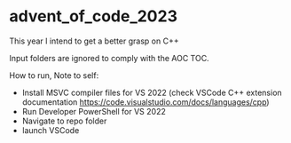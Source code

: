 # advent_of_code_2023
This year I intend to get a better grasp on C++

Input folders are ignored to comply with the AOC TOC.

How to run, Note to self:
- Install MSVC compiler files for VS 2022 (check VSCode C++ extension documentation https://code.visualstudio.com/docs/languages/cpp)
- Run Developer PowerShell for VS 2022
- Navigate to repo folder
- launch VSCode
